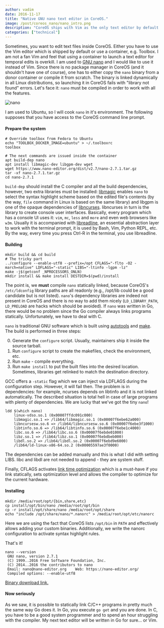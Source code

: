 ```yaml
---
author: vadim
date: 2016-11-17
title: "Native GNU nano text editor in CoreOS."
image: /post/coreos_nano/nano_intro.png
description: "CoreOS ships with Vim as the only text editor by default. The following is how to compile GNU nano text editor for CoreOS as a first-class citizen."
categories: ["technical"] 
---
```


Sometimes, you want to edit text files inside CoreOS. Either you have to use the Vim
editor which is shipped by default or use a container, e.g. Toolbox. I am not a fan
Vim and feel that using a container to launch a text editor for temporal edits
is overkill. I am used to [GNU nano](https://www.nano-editor.org/) and I would like
to use it instead of Vim. Since there is no package manager in CoreOS (and it
shouldn't have one of course), one has to either copy the `nano` binary from a donor container
or compile it from scratch. The binary is linked dynamically in all Linux distributions,
so launching it in CoreOS fails with "library not found" errors. Let's face it:
`nano` must be compiled in order to work with all the features.

![nano](/post/coreos_nano/nano.png)

I am used to Ubuntu, so I will cook `nano` in it's environment. The following supposes
that you have access to the CoreOS command line prompt.

#### Prepare the system
```
# Override toolbox from Fedora to Ubuntu
echo "TOOLBOX_DOCKER_IMAGE=ubuntu" > ~/.toolboxrc
toolbox

# The next commands are issued inside the container
apt build-dep nano
apt install libmagic-dev libgpm-dev wget
wget https://www.nano-editor.org/dist/v2.7/nano-2.7.1.tar.gz
tar -xf nano-2.7.1.tar.gz
cd nano-2.7.1
```
`build-dep` should install the C compiler and all the build dependencies, however,
two extra libraries must be installed: [libmagic](https://github.com/file/file)
enables `nano` to select the syntax highlight scheme based on the edited file's
contents (by the way, `file` command in Linux is based on the same library) and
libgpm is one of the opaque dependencies of [libncurses](https://www.gnu.org/software/ncurses/).
libncurses in turn is the library to create console user interfaces. Basically, every program
which has a console UI uses it: `vim`, `mc`, `less` and `more` and even web browsers like `w3m`.
Usually it is accompanied with [libreadline](https://cnswww.cns.cwru.edu/php/chet/readline/rltop.html),
an essential abstraction layer to work with the terminal prompt, it is used by
Bash, Vim, Python REPL, etc. By the way, every time you press Ctrl-R in the terminal, you use libreadline.

#### Building
```
mkdir build && cd build
# The tricky part
../configure --enable-utf8 --prefix=/opt CFLAGS="-flto -O2 -march=native" LDFLAGS="-static" LIBS="-ltinfo -lgpm -lz"
make -j$(getconf _NPROCESSORS_ONLN)
mkdir install && make install DESTDIR=$(pwd)/install
```

The point is, we **must** compile `nano` statically linked, because CoreOS's `/etc/ldconfig`
library paths are all readonly (e.g., /opt/lib could be a
good candidate but is not listed). `nano`'s dependency libraries are indeed not
present in CoreOS and there is no way to add them nicely (`LD_LIBRARY_PATH`,
`LD_PRELOAD` are hacks which should be avoided). If `nano` was written in Go,
there would be no problem since the Go compiler always links programs statically.
Unfortunately, we have to deal with C.

`nano` is traditional GNU software which is built using
[autotools](https://en.wikipedia.org/wiki/GNU_Build_System) and
[make](https://en.wikipedia.org/wiki/Make_(software)). The build is performed
in three steps:

0. Generate the `configure` script. Usually, maintainers ship it inside the source tarball.
1. Run `configure` script to create the makefiles, check the environment, etc.
2. Run `make` - compile everything.
3. Run `make install` to put the built files into the desired location. Sometimes, libraries get relinked to match the destination directory.

GCC offers a `-static` flag which we can inject via LDFLAGS during the configuration step.
However, it will fail then. The problem is in dependencies: for example,
ncurses depends on libtinfo and it is not linked automatically. The described
situation is total hell in case of large programs with plenty of dependencies.
We are lucky that we've got the tiny `nano`!
```
ldd $(which nano)
    linux-vdso.so.1 (0x00007ffdc091c000)
    libmagic.so.1 => /lib64/libmagic.so.1 (0x00007f6ebe62a000)
    libncursesw.so.6 => /lib64/libncursesw.so.6 (0x00007f6ebe3f1000)
    libtinfo.so.6 => /lib64/libtinfo.so.6 (0x00007f6ebe1c4000)
    libc.so.6 => /lib64/libc.so.6 (0x00007f6ebde01000)
    libz.so.1 => /lib64/libz.so.1 (0x00007f6ebdbeb000)
    libdl.so.2 => /lib64/libdl.so.2 (0x00007f6ebd9e6000)
    /lib64/ld-linux-x86-64.so.2 (0x00005597ae3f0000)
```
The dependencies can be added manually and this is what I did with setting LIBS.
libc and libdl are not needed to append - they are system stuff.

Finally, CFLAGS activates [link time optimization](https://en.wikipedia.org/wiki/Interprocedural_optimization)
which is a must-have if you link statically, sets optimization level and allows
the compiler to optimize for the current hardware.

#### Installing
```
mkdir /media/root/opt/{bin,share,etc}
cp install/opt/bin/nano /media/root/opt/bin
cp -r install/opt/share/nano /media/root/opt/share
echo "include /opt/share/nano/*.nanorc" > /media/root/opt/etc/nanorc
```
Here we are using the fact that CoreOS lists `/opt/bin` in `PATH` and effectively
allows adding your custom binaries. Additionally, we write the nanorc configuration
to activate syntax highlight rules.

That's it!
```
nano --version
 GNU nano, version 2.7.1
 (C) 1999..2016 Free Software Foundation, Inc.
 (C) 2014..2016 the contributors to nano
 Email: nano@nano-editor.org	Web: https://nano-editor.org/
 Compiled options: --enable-utf8
```
[Binary download link.](https://drive.google.com/open?id=0B-w8jGUJto0iNzVBakZ3UUxLZGs)

#### Now seriously
As we saw, it is possible to statically link C/C++ programs in pretty much the
same way Go does it. In Go, you execute `go get` and you are done. In C, you
have to be a good system programmer and to spend an hour struggling with the compiler.
My next text editor will be written in Go for sure... or Vim.

